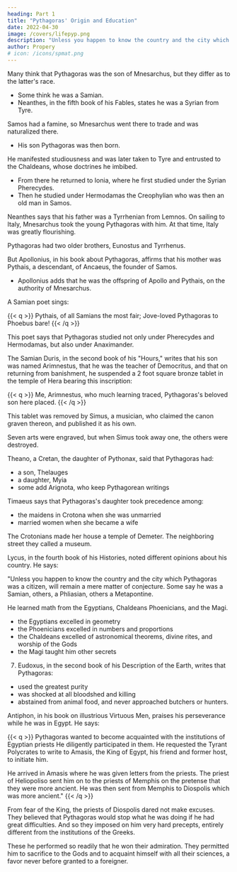 ```yaml
---
heading: Part 1
title: "Pythagoras' Origin and Education"
date: 2022-04-30
image: /covers/lifepyp.png
description: "Unless you happen to know the country and the city which Pythagoras was a citizen, will remain a mere matter of conjecture. Some say he was a Samian, others, a Phliasian, others a Metapontine"
author: Propery
# icon: /icons/spmat.png
---
```



<!-- [Translated by Kenneth Sylvan Guthrie] -->

Many think that Pythagoras was the son of Mnesarchus, but they differ as to the latter's race.
- Some think he was a Samian.
- Neanthes, in the fifth book of his Fables, states he was a Syrian from Tyre. 

Samos had a famine, so Mnesarchus went there to trade and was naturalized there. 
- His son Pythagoras was then born. 

He manifested studiousness and was later taken to Tyre and entrusted to the Chaldeans, whose doctrines he imbibed. 
- From there he returned to Ionia, where he first studied under the Syrian Pherecydes.
- Then he studied under Hermodamas the Creophylian who was then an old man in Samos.



<!-- 2.  -->

Neanthes says that his father was a Tyrrhenian from Lemnos. <!-- While on a trading trip to Samos, was there naturalized. --> On sailing to Italy, Mnesarchus took the young Pythagoras with him. At that time, Italy was greatly flourishing. 

Pythagoras had two older brothers, Eunostus and Tyrrhenus. 

But Apollonius, in his book about Pythagoras, affirms that his mother was Pythais, a descendant, of Ancaeus, the founder of Samos. 
- Apollonius adds that he was the offspring of Apollo and Pythais, on the authority of Mnesarchus.

A Samian poet sings:

{{< q >}}
Pythais, of all Samians the most fair; Jove-loved Pythagoras to Phoebus bare!
{{< /q >}}


This poet says that Pythagoras studied not only under Pherecydes and Hermodamas, but also under Anaximander.


<!-- 3. -->

The Samian Duris, in the second book of his "Hours," writes that his son was named Arimnestus, that he was the teacher of Democritus, and that on returning from banishment, he suspended a 2 foot square bronze tablet in the temple of Hera bearing this inscription:

{{< q >}}
Me, Arimnestus, who much learning traced, Pythagoras's beloved son here placed.
{{< /q >}}

This tablet was removed by Simus, a musician, who claimed the canon graven thereon, and published it as his own. 

Seven arts were engraved, but when Simus took away one, the others were destroyed.


<!-- 4. -->

Theano, a Cretan, the daughter of Pythonax, said that Pythagoras had:
- a son, Thelauges
- a daughter, Myia
- some add Arignota, who keep Pythagorean writings <!-- are still extant. --> 

Timaeus says that Pythagoras's daughter took precedence among:
- the maidens in Crotona when she was unmarried
- married women when she became a wife

The Crotonians made her house a temple of Demeter. The neighboring street they called a museum.


<!-- 5.  -->

Lycus, in the fourth book of his Histories, noted different opinions about his country. He says: 

"Unless you happen to know the country and the city which Pythagoras was a citizen, will remain a mere matter of conjecture. Some say he was a Samian, others, a Phliasian, others a Metapontine.


<!-- 6.  -->

He learned math from the Egyptians, Chaldeans Phoenicians, and the Magi. 

- the Egyptians excelled in geometry
- the Phoenicians excelled in numbers and proportions
- the Chaldeans excelled of astronomical theorems, divine rites, and worship of the Gods
- the Magi taught him other secrets 


7. <!-- These accomplishments are the more generally known, but the rest are less celebrated. Moreover  -->Eudoxus, in the second book of his Description of the Earth, writes that Pythagoras:
- used the greatest purity
- was shocked at all bloodshed and killing
- abstained from animal food, and never approached butchers or hunters. 

Antiphon, in his book on illustrious Virtuous Men, praises his perseverance while he was in Egypt. He says:

{{< q >}}
Pythagoras wanted to become acquainted with the institutions of Egyptian priests He diligently participated in them. He requested the Tyrant Polycrates to write to Amasis, the King of Egypt, his friend and former host, to initiate him. 

He arrived in Amasis where he was given letters from the priests. The priest of Heliopoliso sent him on to the priests of Memphis on the pretense that they were more ancient. He was then sent from Memphis to Diospolis which was more ancient."
{{< /q >}}

<!-- 8.  -->

From fear of the King, the priests of Diospolis dared not make excuses. They believed that Pythagoras would stop what he was doing if he had great difficulties. And so they imposed on him very hard precepts, entirely different from the institutions of the Greeks. 

These he performed so readily that he won their admiration. They permitted him to sacrifice to the Gods and to acquaint himself with all their sciences, a favor never before granted to a foreigner.

